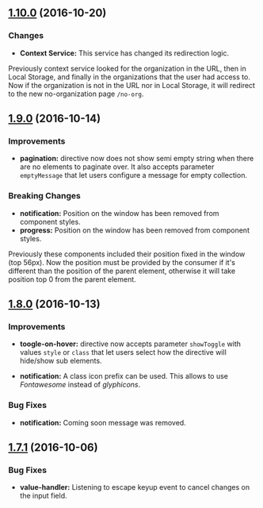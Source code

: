 <a name="1.10.0"></a>
## [1.10.0](https://github.com/gabyvs/ng2-ue-utils/compare/1.10.0...1.9.0) (2016-10-20)

### Changes

* **Context Service:** This service has changed its redirection logic. 

Previously context service looked for the organization in the URL, then in Local Storage, and finally in the organizations that the user had access to.
Now if the organization is not in the URL nor in Local Storage, it will redirect to the new no-organization page `/no-org`. 

<a name="1.9.0"></a>
## [1.9.0](https://github.com/gabyvs/ng2-ue-utils/compare/1.9.0...1.8.0) (2016-10-14)

### Improvements

* **pagination:** directive now does not show semi empty string when there are no elements to paginate over. It also accepts parameter `emptyMessage` that let users configure a message for empty collection.

### Breaking Changes

* **notification:** Position on the window has been removed from component styles. 
* **progress:** Position on the window has been removed from component styles.

Previously these components included their position fixed in the window (top 56px).
Now the position must be provided by the consumer if it's different than the position of the parent element,
otherwise it will take position top 0 from the parent element.

<a name="1.8.0"></a>
## [1.8.0](https://github.com/gabyvs/ng2-ue-utils/compare/1.8.0...1.7.1) (2016-10-13)

### Improvements

* **toogle-on-hover:** directive now accepts parameter `showToggle` with values `style` or `class` that let users select how the directive will hide/show sub elements.

* **notification:** A class icon prefix can be used. This allows to use _Fontawesome_ instead of _glyphicons_.

### Bug Fixes

* **notification:** Coming soon message was removed.

<a name="1.7.1"></a>
## [1.7.1](https://github.com/gabyvs/ng2-ue-utils/compare/1.7.0...1.7.1) (2016-10-06)

### Bug Fixes

* **value-handler:** Listening to escape keyup event to cancel changes on the input field.